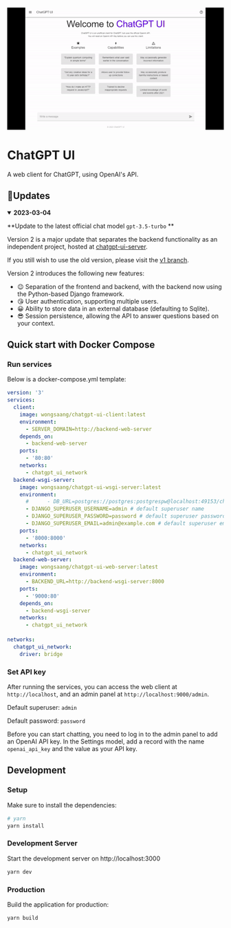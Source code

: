 <p align="center">
  <img alt="demo" src="./demos/demo.gif?v=1">
</p>

# ChatGPT UI

A web client for ChatGPT, using OpenAI's API.

## 📢Updates

<details open>
<summary><strong>2023-03-04</strong></summary>

**Update to the latest official chat model `gpt-3.5-turbo` **
</details>

Version 2 is a major update that separates the backend functionality as an independent project, hosted at [chatgpt-ui-server](https://github.com/WongSaang/chatgpt-ui-server). 

If you still wish to use the old version, please visit the [v1 branch](https://github.com/WongSaang/chatgpt-ui/tree/v1).

Version 2 introduces the following new features:

- 😉 Separation of the frontend and backend, with the backend now using the Python-based Django framework.
- 😘 User authentication, supporting multiple users.
- 😀 Ability to store data in an external database (defaulting to Sqlite).
- 😎 Session persistence, allowing the API to answer questions based on your context.


## Quick start with Docker Compose

### Run services

Below is a docker-compose.yml template:

```yaml
version: '3'
services:
  client:
    image: wongsaang/chatgpt-ui-client:latest
    environment:
      - SERVER_DOMAIN=http://backend-web-server
    depends_on:
      - backend-web-server
    ports:
      - '80:80'
    networks:
      - chatgpt_ui_network
  backend-wsgi-server:
    image: wongsaang/chatgpt-ui-wsgi-server:latest
    environment:
      #      - DB_URL=postgres://postgres:postgrespw@localhost:49153/chatgpt # If this parameter is not set, the built-in Sqlite will be used by default. It should be noted that if you do not connect to an external database, the data will be lost after the container is destroyed.
      - DJANGO_SUPERUSER_USERNAME=admin # default superuser name
      - DJANGO_SUPERUSER_PASSWORD=password # default superuser password
      - DJANGO_SUPERUSER_EMAIL=admin@example.com # default superuser email
    ports:
      - '8000:8000'
    networks:
      - chatgpt_ui_network
  backend-web-server:
    image: wongsaang/chatgpt-ui-web-server:latest
    environment:
      - BACKEND_URL=http://backend-wsgi-server:8000
    ports:
      - '9000:80'
    depends_on:
      - backend-wsgi-server
    networks:
      - chatgpt_ui_network

networks:
  chatgpt_ui_network:
    driver: bridge
```

### Set API key

After running the services, you can access the web client at `http://localhost`, and an admin panel at `http://localhost:9000/admin`.

Default superuser: `admin`

Default password: `password`

Before you can start chatting, you need to log in to the admin panel to add an OpenAI API key. In the Settings model, add a record with the name `openai_api_key` and the value as your API key.


## Development

### Setup

Make sure to install the dependencies:

```bash
# yarn
yarn install
```

### Development Server

Start the development server on http://localhost:3000

```bash
yarn dev
```

### Production

Build the application for production:

```bash
yarn build
```
